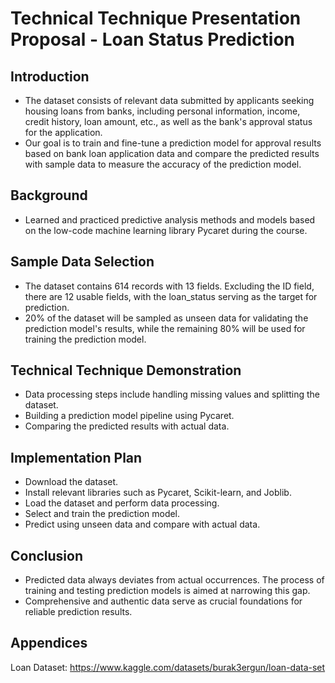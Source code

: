 # Technical Technique Presentation Proposal - Loan Status Prediction

## Introduction
- The dataset consists of relevant data submitted by applicants seeking housing loans from banks, including personal information, income, credit history, loan amount, etc., as well as the bank's approval status for the application.
- Our goal is to train and fine-tune a prediction model for approval results based on bank loan application data and compare the predicted results with sample data to measure the accuracy of the prediction model.

## Background
- Learned and practiced predictive analysis methods and models based on the low-code machine learning library Pycaret during the course.

## Sample Data Selection
- The dataset contains 614 records with 13 fields. Excluding the ID field, there are 12 usable fields, with the loan_status serving as the target for prediction.
- 20% of the dataset will be sampled as unseen data for validating the prediction model's results, while the remaining 80% will be used for training the prediction model.

## Technical Technique Demonstration
- Data processing steps include handling missing values and splitting the dataset.
- Building a prediction model pipeline using Pycaret.
- Comparing the predicted results with actual data.

## Implementation Plan
- Download the dataset.
- Install relevant libraries such as Pycaret, Scikit-learn, and Joblib.
- Load the dataset and perform data processing.
- Select and train the prediction model.
- Predict using unseen data and compare with actual data.

## Conclusion
- Predicted data always deviates from actual occurrences. The process of training and testing prediction models is aimed at narrowing this gap.
- Comprehensive and authentic data serve as crucial foundations for reliable prediction results.

## Appendices
Loan Dataset:
https://www.kaggle.com/datasets/burak3ergun/loan-data-set